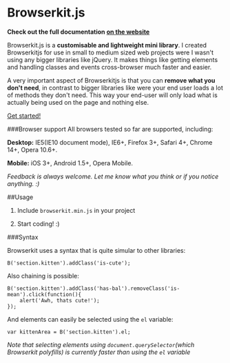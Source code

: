 Browserkit.js
=============

**Check out the full documentation [on the website](http://browserkitjs.com)**

Browserkit.js is a **customisable and lightweight mini library**. I created Browserkitjs for use in small to medium sized web projects were I wasn't using any bigger libraries like jQuery. It makes things like getting elements and handling classes and events cross-browser much faster and easier.

A very important aspect of Browserkitjs is that you can **remove what you don't need**, in contrast to bigger 
libraries like were your end user loads a lot of methods they don't need.
This way your end-user will only load what is actually being used on the page and nothing else.

[Get started!](http://browserkitjs.com/docs/setup)

###Browser support
All browsers tested so far are supported, including:

**Desktop:** IE5(IE10 document mode), IE6+, Firefox 3+, Safari 4+, Chrome 14+, Opera 10.6+.

**Mobile:** iOS 3+, Android 1.5+, Opera Mobile.

*Feedback is always welcome. Let me know what you think or if you notice anything. :)*

##Usage

1. Include `browserkit.min.js` in your project
    <script src='browserkit.min.js'></script>

2. Start coding! :)

###Syntax

Browserkit uses a syntax that is quite simular to other libraries:

    B('section.kitten').addClass('is-cute');

Also chaining is possible:

	B('section.kitten').addClass('has-bal').removeClass('is-mean').click(function(){
		alert('Awh, thats cute!');
	});

And elements can easily be selected using the `el` variable:

	var kittenArea = B('section.kitten').el;

*Note that selecting elements using `document.querySelector`(which Browserkit polyfills) is currently faster than using the `el` variable*
